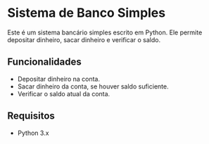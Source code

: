 # Sistema de Banco Simples

Este é um sistema bancário simples escrito em Python. Ele permite depositar dinheiro, sacar dinheiro e verificar o saldo.

## Funcionalidades

- Depositar dinheiro na conta.
- Sacar dinheiro da conta, se houver saldo suficiente.
- Verificar o saldo atual da conta.

## Requisitos

- Python 3.x

